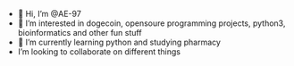 - 👋 Hi, I’m @AE-97
- 👀 I’m interested in dogecoin, opensoure programming projects, python3, bioinformatics and other fun stuff
- 🌱 I’m currently learning python and studying pharmacy
-  I’m looking to collaborate on different things


<!---
bullish-pharma/bullish-pharma is a ✨ special ✨ repository because its `README.md` (this file) appears on your GitHub profile.
You can click the Preview link to take a look at your changes.
--->
